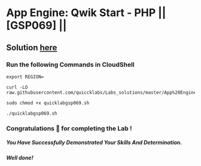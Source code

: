 # App Engine: Qwik Start - PHP || [GSP069] ||

## Solution [here](https://youtu.be/3cVxYis4Hj8)

### Run the following Commands in CloudShell
```
export REGION=
```
```
curl -LO raw.githubusercontent.com/quiccklabs/Labs_solutions/master/App%20Engine%20Qwik%20Start%20PHP/quicklabgsp069.sh

sudo chmod +x quicklabgsp069.sh

./quicklabgsp069.sh
```

### Congratulations 🎉 for completing the Lab !

##### *You Have Successfully Demonstrated Your Skills And Determination.*

#### *Well done!*
